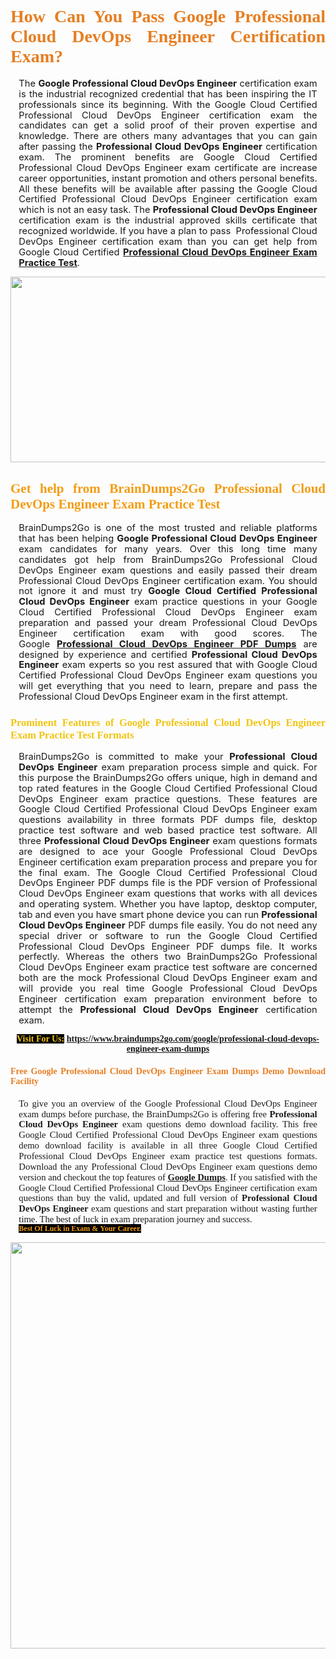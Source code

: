 <h1 style="text-align: justify;"><span style="font-family:Georgia,serif;"><span style="color:#e67e22;"><strong>How Can You Pass Google Professional Cloud DevOps Engineer Certification Exam?</strong></span></span></h1>

<p style="text-align:justify; margin:0in 10pt"><span style="font-size:11pt"><span style="line-height:115%"><span sans-serif="" style="font-family:Calibri,">The <strong>Google Professional Cloud DevOps Engineer</strong> certification exam is the industrial recognized credential that has been inspiring the IT professionals since its beginning. With the Google Cloud Certified Professional Cloud DevOps Engineer certification exam&nbsp;the candidates can get a solid proof of their proven expertise and knowledge. There are others many advantages that you can gain after passing the <strong> Professional Cloud DevOps Engineer</strong> certification exam. The prominent benefits are Google Cloud Certified Professional Cloud DevOps Engineer exam certificate are increase career opportunities, instant promotion and others personal benefits. All these benefits will be available after passing the Google Cloud Certified Professional Cloud DevOps Engineer certification exam which is not an easy task. The <strong>Professional Cloud DevOps Engineer</strong> certification exam is the industrial approved skills certificate that recognized worldwide. If you have a plan to pass &nbsp;Professional Cloud DevOps Engineer certification exam than you can get help from Google Cloud Certified&nbsp;<strong><a href="https://www.braindumps2go.com/google/professional-cloud-devops-engineer-exam-dumps">Professional Cloud DevOps Engineer Exam Practice Test</a></strong>.</span></span></span></p>

<p style="text-align: center;"><a href="https://www.braindumps2go.com/google/professional-cloud-devops-engineer-exam-dumps"><img alt="" src="https://i.imgur.com/Oa51Xhq.jpeg" style="width: 750px; height: 297px;" /><span style="display: none;">&nbsp;</span></a></p>

<h2 style="text-align: justify;"><span style="font-family:Georgia,serif;"><span style="color:#f39c12;"><strong>Get help from BrainDumps2Go&nbsp;Professional Cloud DevOps Engineer Exam Practice Test</strong></span></span></h2>

<p style="text-align:justify; margin:0in 10pt"><span style="font-size:11pt"><span style="line-height:115%"><span sans-serif="" style="font-family:Calibri,">BrainDumps2Go is one of the most trusted and reliable platforms that has been helping <strong>Google Professional Cloud DevOps Engineer</strong> exam candidates for many years. Over this long time many candidates got help from BrainDumps2Go&nbsp;Professional Cloud DevOps Engineer exam questions and easily passed their dream Professional Cloud DevOps Engineer certification exam. You should not ignore it and must try <strong>Google Cloud Certified Professional Cloud DevOps Engineer</strong> exam practice questions in your Google Cloud Certified Professional Cloud DevOps Engineer exam preparation and passed your dream Professional Cloud DevOps Engineer certification exam with good scores. The Google&nbsp;<strong><a href="https://www.braindumps2go.com/google/professional-cloud-devops-engineer-exam-dumps">Professional Cloud DevOps Engineer PDF Dumps</a></strong> are designed by experience and certified <strong> Professional Cloud DevOps Engineer</strong> exam experts so you rest assured that with Google Cloud Certified Professional Cloud DevOps Engineer exam questions you will get everything that you need to learn, prepare and pass the Professional Cloud DevOps Engineer exam in the first attempt. </span></span></span></p>

<h3 style="text-align: justify;"><span style="font-family:Georgia,serif;"><span style="color:#f1c40f;"><strong>Prominent Features of Google Professional Cloud DevOps Engineer Exam Practice Test Formats</strong></span></span></h3>

<p style="text-align:justify; margin:0in 10pt"><span style="font-size:11pt"><span style="line-height:115%"><span sans-serif="" style="font-family:Calibri,">BrainDumps2Go is committed to make your <strong>Professional Cloud DevOps Engineer</strong> exam preparation process simple and quick. For this purpose the BrainDumps2Go&nbsp;offers unique, high in demand and top rated features in the Google Cloud Certified Professional Cloud DevOps Engineer exam practice questions. These features are Google Cloud Certified Professional Cloud DevOps Engineer exam questions availability in three formats PDF dumps file, desktop practice test software and web based practice test software. All three <strong> Professional Cloud DevOps Engineer</strong> exam questions formats are designed to ace your Google Professional Cloud DevOps Engineer certification exam preparation process and prepare you for the final exam. The Google Cloud Certified Professional Cloud DevOps Engineer PDF dumps file is the PDF version of Professional Cloud DevOps Engineer exam questions that works with all devices and operating system. Whether you have laptop, desktop computer, tab and even you have smart phone device you can run <strong> Professional Cloud DevOps Engineer</strong> PDF dumps file easily. You do not need any special driver or software to run the Google Cloud Certified Professional Cloud DevOps Engineer PDF dumps file. It works perfectly. Whereas the others two BrainDumps2Go&nbsp;Professional Cloud DevOps Engineer exam practice test software are concerned both are the mock Professional Cloud DevOps Engineer exam and will provide you real time Google Professional Cloud DevOps Engineer certification exam preparation environment before to attempt the <strong> Professional Cloud DevOps Engineer</strong> certification exam.</span></span></span></p>

<p style="text-align: center;"><span style="font-family:Georgia,serif;"><strong><span style="color:#f1c40f;"><span style="background-color:#000000;">Visit For Us:</span></span>&nbsp;<a href="https://www.braindumps2go.com/google/professional-cloud-devops-engineer-exam-dumps">https://www.braindumps2go.com/google/professional-cloud-devops-engineer-exam-dumps</a></strong></span></p>

<h4 style="text-align: justify;"><span style="font-family:Georgia,serif;"><span style="color:#e67e22;"><strong>Free Google Professional Cloud DevOps Engineer Exam Dumps Demo Download Facility</strong></span></span></h4>

<p style="text-align:justify; margin:0in 10pt"><span style="font-size:11pt"><span style="line-height:115%"><span sans-serif="" style="font-family:Calibri,"><span style="font-family:Georgia,serif;">To give you an overview of the Google Professional Cloud DevOps Engineer exam dumps before purchase, the BrainDumps2Go&nbsp;is offering free <strong>Professional Cloud DevOps Engineer</strong> exam questions demo download facility. This free Google Cloud Certified Professional Cloud DevOps Engineer exam questions demo download facility is available in all three Google Cloud Certified Professional Cloud DevOps Engineer exam practice test questions formats. Download the any Professional Cloud DevOps Engineer exam questions demo version and checkout the top features of <strong><a href="https://www.braindumps2go.com/google-exam-dumps">Google&nbsp;Dumps</a></strong>. If you satisfied with the Google Cloud Certified Professional Cloud DevOps Engineer certification exam questions than buy the valid, updated and full version of <strong> Professional Cloud DevOps Engineer</strong> exam questions and start preparation without wasting further time. The best of luck in exam preparation journey and success.</span></span></span></span></p>

<p style="text-align:justify; margin:0in 10pt"><strong><span style="font-size:12px;"><span style="color:#f39c12;"><span style="font-family:Georgia,serif;"><strong><span style="line-height:115%"><span style="background-color:#000000;">Best Of Luck in Exam &amp;&nbsp;Your Career.</span></span></strong></span></span></span></strong></p>

<p style="text-align: center;"><strong><a href="https://www.braindumps2go.com/google/professional-cloud-devops-engineer-exam-dumps"><img alt="" src="https://i.imgur.com/71HcEHp.jpeg" style="width: 600px; height: 650px;" /></a></strong></p>
